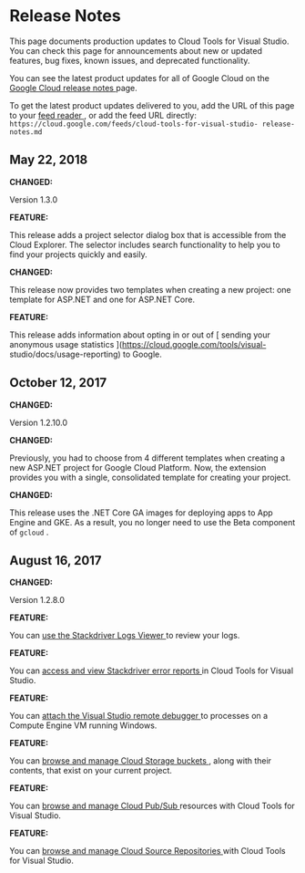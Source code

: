 #  Release Notes

This page documents production updates to Cloud Tools for Visual Studio. You
can check this page for announcements about new or updated features, bug
fixes, known issues, and deprecated functionality.

You can see the latest product updates for all of Google Cloud on the [ Google
Cloud release notes ](/release-notes) page.

To get the latest product updates delivered to you, add the URL of this page
to your [ feed reader
](https://wikipedia.org/wiki/Comparison_of_feed_aggregators) , or add the feed
URL directly: ` https://cloud.google.com/feeds/cloud-tools-for-visual-studio-
release-notes.md `

##  May 22, 2018

**CHANGED:**

Version 1.3.0

**FEATURE:**

This release adds a project selector dialog box that is accessible from the
Cloud Explorer. The selector includes search functionality to help you to find
your projects quickly and easily.

**CHANGED:**

This release now provides two templates when creating a new project: one
template for ASP.NET and one for ASP.NET Core.

**FEATURE:**

This release adds information about opting in or out of [ sending your
anonymous usage statistics ](https://cloud.google.com/tools/visual-
studio/docs/usage-reporting) to Google.

##  October 12, 2017

**CHANGED:**

Version 1.2.10.0

**CHANGED:**

Previously, you had to choose from 4 different templates when creating a new
ASP.NET project for Google Cloud Platform. Now, the extension provides you
with a single, consolidated template for creating your project.

**CHANGED:**

This release uses the .NET Core GA images for deploying apps to App Engine and
GKE. As a result, you no longer need to use the Beta component of ` gcloud ` .

##  August 16, 2017

**CHANGED:**

Version 1.2.8.0

**FEATURE:**

You can [ use the Stackdriver Logs Viewer
](https://cloud.google.com/tools/visual-studio/docs/log-viewer) to review your
logs.

**FEATURE:**

You can [ access and view Stackdriver error reports
](https://cloud.google.com/tools/visual-studio/docs/stackdriver-errors) in
Cloud Tools for Visual Studio.

**FEATURE:**

You can [ attach the Visual Studio remote debugger
](https://cloud.google.com/tools/visual-studio/docs/remote-debugging) to
processes on a Compute Engine VM running Windows.

**FEATURE:**

You can [ browse and manage Cloud Storage buckets
](https://cloud.google.com/tools/visual-studio/docs/browse-storage) , along
with their contents, that exist on your current project.

**FEATURE:**

You can [ browse and manage Cloud Pub/Sub
](https://cloud.google.com/tools/visual-studio/docs/browse-pubsub) resources
with Cloud Tools for Visual Studio.

**FEATURE:**

You can [ browse and manage Cloud Source Repositories
](https://cloud.google.com/tools/visual-studio/docs/source-repo) with Cloud
Tools for Visual Studio.

